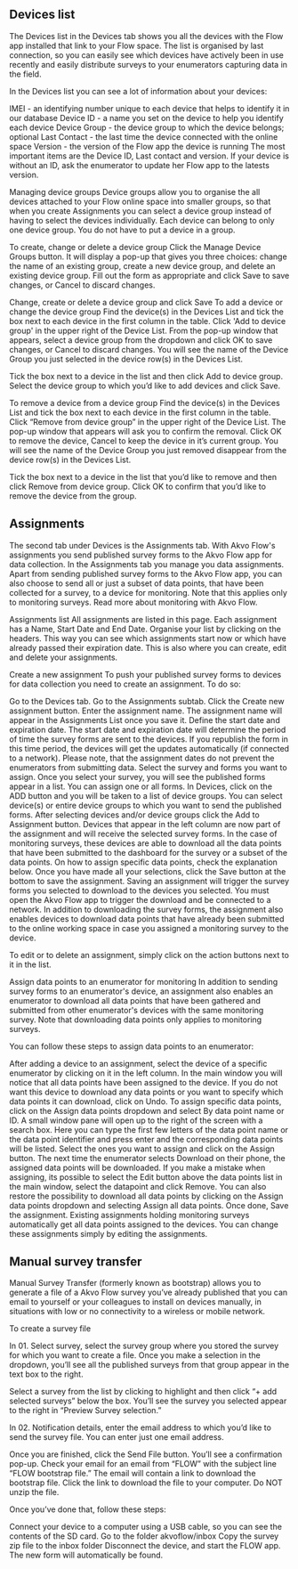 ## Devices list
The Devices list in the Devices tab shows you all the devices with the Flow app installed that link to your Flow space. The list is organised by last connection, so you can easily see which devices have actively been in use recently and easily distribute surveys to your enumerators capturing data in the field. 




In the Devices list you can see a lot of information about your devices: 

IMEI - an identifying number unique to each device that helps to identify it in our database
Device ID - a name you set on the device to help you identify each device
Device Group - the device group to which the device belongs; optional
Last Contact - the last time the device connected with the online space
Version - the version of the Flow app the device is running
The most important items are the Device ID, Last contact and version. If your device is without an ID, ask the enumerator to update her Flow app to the latests version. 



Managing device groups
Device groups allow you to organise the all devices attached to your Flow online space into smaller groups, so that when you create Assignments you can select a device group instead of having to select the devices individually. Each device can belong to only one device group. You do not have to put a device in a group. 



To create, change or delete a device group
Click the Manage Device Groups button. It will display a pop-up that gives you three choices: change the name of an existing group, create a new device group, and delete an existing device group. Fill out the form as appropriate and click Save to save changes, or Cancel to discard changes.

Change, create or delete a device group and click Save
To add a device or change the device group
Find the device(s) in the Devices List and tick the box next to each device in the first column in the table. Click 'Add to device group' in the upper right of the Device List. From the pop-up window that appears, select a device group from the dropdown and click OK to save changes, or Cancel to discard changes. You will see the name of the Device Group you just selected in the device row(s) in the Devices List.

Tick the box next to a device in the list and then click Add to device group. Select the device group to which you’d like to add devices and click Save.



To remove a device from a device group
Find the device(s) in the Devices List and tick the box next to each device in the first column in the table. Click “Remove from device group” in the upper right of the Device List. The pop-up window that appears will ask you to confirm the removal. Click OK to remove the device, Cancel to keep the device in it’s current group. You will see the name of the Device Group you just removed disappear from the device row(s) in the Devices List.

Tick the box next to a device in the list that you’d like to remove and then click Remove from device group. Click OK to confirm that you’d like to remove the device from the group.


## Assignments
The second tab under Devices is the Assignments tab. With Akvo Flow's assignments you send published survey forms to the Akvo Flow app for data collection. In the Assignments tab you manage you data assignments. Apart from sending published survey forms to the Akvo Flow app, you can also choose to send all or just a subset of data points, that have been collected for a survey, to a device for monitoring. Note that this applies only to monitoring surveys. Read more about monitoring with Akvo Flow.



Assignments list 
All assignments are listed in this page. Each assignment has a Name, Start Date and End Date. Organise your list by clicking on the headers. This way you can see which assignments start now or which have already passed their expiration date. This is also where you can create, edit and delete your assignments. 




Create a new assignment
To push your published survey forms to devices for data collection you need to create an assignment. To do so: 

Go to the Devices tab. 
Go to the Assignments subtab. 
Click the Create new assignment button. 
Enter the assignment name. The assignment name will appear in the Assignments List once you save it. 
Define the start date and expiration date. The start date and expiration date will determine the period of time the survey forms are sent to the devices. If you republish the form in this time period, the devices will get the updates automatically (if connected to a network). Please note, that the assignment dates do not prevent the enumerators from submitting data.
Select the survey and forms you want to assign. Once you select your survey, you will see the published forms appear in a list. You can assign one or all forms.
In Devices, click on the ADD button and you will be taken to a list of device groups. You can select device(s) or entire device groups to which you want to send the published forms. After selecting devices and/or device groups click the Add to Assignment button. Devices that appear in the left column are now part of the assignment and will receive the selected survey forms. In the case of monitoring surveys, these devices are able to download all the data points that have been submitted to the dashboard for the survey or a subset of the data points. On how to assign specific data points, check the explanation below. 
Once you have made all your selections, click the Save button at the bottom to save the assignment.
Saving an assignment will trigger the survey forms you selected to download to the devices you selected. You must open the Akvo Flow app to trigger the download and be connected to a network.  In addition to downloading the survey forms, the assignment also enables devices to download data points that have already been submitted to the online working space in case you assigned a monitoring survey to the device.

To edit or to delete an assignment, simply click on the action buttons next to it in the list. 




Assign data points to an enumerator for monitoring
In addition to sending survey forms to an enumerator's device, an assignment also enables an enumerator to download all data points that have been gathered and submitted from other enumerator's devices with the same monitoring survey. Note that downloading data points only applies to monitoring surveys. 

You can follow these steps to assign data points to an enumerator:

After adding a device to an assignment, select the device of a specific enumerator by clicking on it in the left column. 
In the main window you will notice that all data points have been assigned to the device. If you do not want this device to download any data points or you want to specify which data points it can download, click on Undo. 
To assign specific data points, click on the Assign data points dropdown and select By data point name or ID. A small window pane will open up to the right of the screen with a search box. Here you can type the first few letters of the data point name or the data point identifier and press enter and the corresponding data points will be listed. Select the ones you want to assign and click on the Assign button. The next time the enumerator selects Download on their phone, the assigned data points will be downloaded.
If you make a mistake when assigning, its possible to select the Edit button above the data points list in the main window, select the datapoint and click Remove.
You can also restore the possibility to download all data points by clicking on the Assign data points dropdown and selecting Assign all data points.
Once done, Save the assignment. 
Existing assignments holding monitoring surveys automatically get all data points assigned to the devices. You can change these assignments simply by editing the assignments. 



## Manual survey transfer
Manual Survey Transfer (formerly known as bootstrap) allows you to generate a file of a Akvo Flow survey you’ve already published that you can email to yourself or your colleagues to install on devices manually, in situations with low or no connectivity to a wireless or mobile network.

To create a survey file



In 01. Select survey, select the survey group where you stored the survey for which you want to create a file. Once you make a selection in the dropdown, you’ll see all the published surveys from that group appear in the text box to the right.

Select a survey from the list by clicking to highlight and then click “+ add selected surveys” below the box. You’ll see the survey you selected appear to the right in “Preview Survey selection.”

In 02. Notification details, enter the email address to which you’d like to send the survey file. You can enter just one email address.

Once you are finished, click the Send File button. You’ll see a confirmation pop-up. Check your email for an email from “FLOW” with the subject line “FLOW bootstrap file.” The email will contain a link to download the bootstrap file. Click the link to download the file to your computer. Do NOT unzip the file.

Once you’ve done that, follow these steps:

Connect your device to a computer using a USB cable, so you can see the contents of the SD card.
Go to the folder akvoflow/inbox
Copy the survey zip file to the inbox folder
Disconnect the device, and start the FLOW app. The new form will automatically be found.